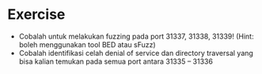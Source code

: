 # Exercise

- Cobalah untuk melakukan fuzzing pada port 31337, 31338, 31339! (Hint: boleh menggunakan tool BED atau sFuzz)
- Cobalah identifikasi celah denial of service dan directory traversal yang bisa kalian temukan pada semua port antara 31335 – 31336